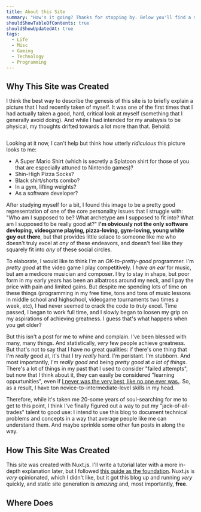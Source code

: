 ```yaml
---
title: About this Site
summary: "How's it going? Thanks for stopping by. Below you'll find a meta blog post about this site, why it was created, how it was created, and what kind of content you'll expect to find. There's a table of contents below if you're only interested in specific details"
shouldShowTableOfContents: true
shouldShowUpdatedAt: true
tags: 
  - Life
  - Misc
  - Gaming
  - Technology
  - Programming
---
```


## Why This Site was Created
I think the best way to describe the genesis of this site is to briefly explain a picture that I had recently taken of myself. It was one of the first times that I had actually taken a good, hard, critical look at myself (something that I generally avoid doing). And while I had intended for my analsysis to be physical, my thoughts drifted towards a lot more than that. Behold: 

<div class="imageContainer">
<img class="small" :src="'/self.png'"/>
</div>

Looking at it now, I can't help but think how utterly *ridiculous* this picture looks to me:
- A Super Mario Shirt (which is secretly a Splatoon shirt for those of you that are especially attuned to Nintendo games)? 
- Shin-High Pizza Socks? 
- Black shirt/shorts combo?
- In a gym, lifting weights? 
- As a software developer?

After studying myself for a bit, I found this image to be a pretty good representation of one of the core personality issues that I struggle with: "Who am I supposed to be? What archetype am I supposed to fit into? What am I supposed to be really good at?" **I'm obviously not the only software devloping, videogame playing, pizza-loving, gym-loving, young white guy out there**, but that provides little solace to someone like me who doesn't truly excel at *any* of these endeavors, and doesn't feel like they squarely fit into *any* of these social circles. 

To elaborate, I would like to think I'm an *OK-to-pretty-good* programmer. I'm *pretty good* at the video game I play competitively. I *have an ear* for music, but am a medicore musician and composer. I try to stay in shape, but poor form in my early years has been an albatross around my neck, and I pay the price with pain and limited gains. But despite me spending lots of time on these things (programming in my free time, tons and tons of music lessons in middle school and highschool, videogame tournaments two times a week, etc), I had never seemed to crack the code to *truly* excel. Time passed, I began to work full time, and I slowly began to loosen my grip on my aspirations of achieving greatness. I guess that's what happens when you get older?

But this isn't a post for me to whine and complain. I've been blessed with many, many things. And statistically, *very* few people achieve greatness. But that's not to say that I have no great qualities: if there's one thing that I'm *really* good at, it's that I try *really* hard. I'm peristant. I'm stubborn. And most importantly, I'm *really good* and being *pretty good* at *a lot of things*. There's a lot of things in my past that I used to consider "failed attempts", but now that I think about it, they can easily be considered "learning oppurtunities", even if [I never was the very best, like no one ever was.](https://www.youtube.com/watch?v=rg6CiPI6h2g). So, as a result, I have ton novice-to-intermediate-level skills in my head.

Therefore, while it's taken me 20-some years of soul-searching for me to get to this point, I think I've finally figured out a way to put my "jack-of-all-trades" talent to good use: I intend to use this blog to document technical problems and concepts in a way that average people like me can understand them. And maybe sprinkle some other fun posts in along the way.

## How This Site Was Created
This site was created with Nuxt.js. I'll write a tutorial later with a more in-depth explanation later, but I followed [this guide as the foundation](https://nuxtjs.org/blog/creating-blog-with-nuxt-content/). Nuxt.js is *very* opinionated, which I didn't like, but it got this blog up and running *very* quickly, and static site generation is *amazing* and, most importantly, **free**.

## Where Does